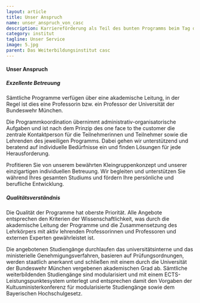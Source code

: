 ```yaml
---
layout: article
title: Unser Anspruch
name: unser_anspruch_von_casc
description: Karriereförderung als Teil des bunten Programms beim Tag der offenen Tür auf dem Campus der Universität der Bundeswehr München am 11. Juni 2016.
category: institut
tagline: Unser Service
image: 5.jpg
parent: Das Weiterbildungsinstitut casc
---
```


#### Unser Anspruch

##### Exzellente Betreuung

Sämtliche Programme verfügen über eine akademische Leitung, in der Regel ist dies eine Professorin bzw. ein Professor der Universität der Bundeswehr München.

Die Programmkoordination übernimmt administrativ-organisatorische Aufgaben und ist nach dem Prinzip des one face to the customer die zentrale Kontaktperson für die Teilnehmerinnen und Teilnehmer sowie die Lehrenden des jeweiligen Programms. Dabei gehen wir unterstützend und beratend auf individuelle Bedürfnisse ein und finden Lösungen für jede Herausforderung.

Profitieren Sie von unserem bewährten Kleingruppenkonzept und unserer einzigartigen individuellen Betreuung. Wir begleiten und unterstützen Sie während Ihres gesamten Studiums und fördern Ihre persönliche und berufliche Entwicklung.

##### Qualitätsverständnis

Die Qualität der Programme hat oberste Priorität. Alle Angebote entsprechen den Kriterien der Wissenschaftlichkeit, was durch die akademische Leitung der Programme und die Zusammensetzung des Lehrkörpers mit aktiv lehrenden Professorinnen und Professoren und externen Experten gewährleistet ist.

Die angebotenen Studiengänge durchlaufen das universitätsinterne und das ministerielle Genehmigungsverfahren, basieren auf Prüfungsordnungen, werden staatlich anerkannt und schließen mit einem durch die Universität der Bundeswehr München vergebenen akademischen Grad ab. Sämtliche weiterbildenden Studiengänge sind modularisiert und mit einem ECTS-Leistungspunktesystem unterlegt und entsprechen damit den Vorgaben der Kultusministerkonferenz für modularisierte Studiengänge sowie dem Bayerischen Hochschulgesetz. 
